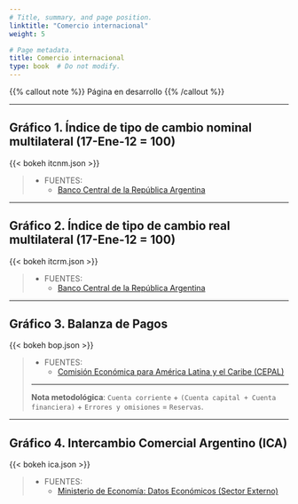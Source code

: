 ```yaml
---
# Title, summary, and page position.
linktitle: "Comercio internacional"
weight: 5

# Page metadata.
title: Comercio internacional
type: book  # Do not modify.
---
```


{{% callout note %}}
Página en desarrollo
{{% /callout %}}

---

## Gráfico 1. Índice de tipo de cambio nominal multilateral (17-Ene-12 = 100)

{{< bokeh itcnm.json >}}

> * FUENTES:
>   * [Banco Central de la República Argentina](http://www.bcra.gob.ar/PublicacionesEstadisticas/Indices_tipo_cambio_multilateral.asp)

---

## Gráfico 2. Índice de tipo de cambio real multilateral (17-Ene-12 = 100)

{{< bokeh itcrm.json >}}

> * FUENTES:
>   * [Banco Central de la República Argentina](http://www.bcra.gob.ar/PublicacionesEstadisticas/Indices_tipo_cambio_multilateral.asp)

---

## Gráfico 3. Balanza de Pagos

{{< bokeh bop.json >}}

> * FUENTES:
>   * [Comisión Económica para América Latina y el Caribe (CEPAL)](https://estadisticas.cepal.org/cepalstat/web_cepalstat/estadisticasIndicadores.asp?idioma=e)
> ---
> **Nota metodológica**: `Cuenta corriente` + `(Cuenta capital + Cuenta financiera)` + `Errores y omisiones` = `Reservas`.

---

## Gráfico 4. Intercambio Comercial Argentino (ICA)

{{< bokeh ica.json >}}

> * FUENTES:
>   * [Ministerio de Economía: Datos Económicos (Sector Externo)](https://www.economia.gob.ar/datos/)

